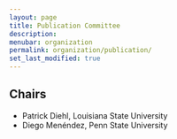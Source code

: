 ```yaml
---
layout: page
title: Publication Committee
description: 
menubar: organization
permalink: organization/publication/
set_last_modified: true
---
```


## Chairs

- Patrick Diehl, Louisiana State University
- Diego Menéndez, Penn State University
